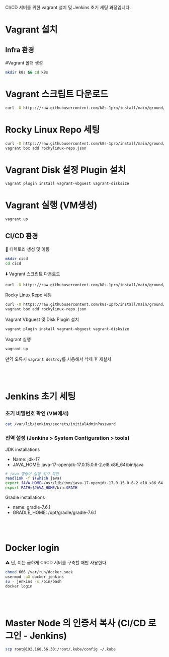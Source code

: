 CI/CD 서버를 위한 vagrant 설치 및 Jenkins 초기 세팅 과정입니다. 

# Vagrant 설치
## Infra 환경

#Vagrant 폴더 생성
```bash
mkdir k8s && cd k8s
```
# Vagrant 스크립트 다운로드
```bash
curl -O https://raw.githubusercontent.com/k8s-1pro/install/main/ground/k8s-1.27/vagrant-2.4.3/Vagrantfile
```
# Rocky Linux Repo 세팅
```bash
curl -O https://raw.githubusercontent.com/k8s-1pro/install/main/ground/k8s-1.27/vagrant-2.4.3/rockylinux-repo.json
vagrant box add rockylinux-repo.json
```
# Vagrant Disk 설정 Plugin 설치
```bash
vagrant plugin install vagrant-vbguest vagrant-disksize
```
# Vagrant 실행 (VM생성)
```bash
vagrant up
```

## CI/CD 환경
📁 디렉토리 생성 및 이동

```bash
mkdir cicd
cd cicd
```



⬇️ Vagrant 스크립트 다운로드

```bash
curl -O https://raw.githubusercontent.com/k8s-1pro/install/main/ground/cicd-server/vagrant-2.4.3/Vagrantfile
```

Rocky Linux Repo 세팅
```bash
curl -O https://raw.githubusercontent.com/k8s-1pro/install/main/ground/cicd-server/vagrant-2.4.3/rockylinux-repo.json
vagrant box add rockylinux-repo.json
```
Vagrant Vbguest 및 Disk Plugin 설치 
```bash
vagrant plugin install vagrant-vbguest vagrant-disksize
```
Vagrant 실행
```bash
vagrant up
```
만약 오류시 ```vagrant destroy```를 사용해서 삭제 후 재설치 




<br></br>
# Jenkins 초기 세팅
### 초기 비밀번호 확인 (VM에서)
```bash
cat /var/lib/jenkins/secrets/initialAdminPassword
```

### 전역 설정 (Jenkins > System Configuration > tools)
JDK installations
- Name: jdk-17
- JAVA_HOME: java-17-openjdk-17.0.15.0.6-2.el8.x86_64/bin/java
```bash
# java 명령어 실행 위치 확인 
readlink -f $(which java)
export JAVA_HOME=/usr/lib/jvm/java-17-openjdk-17.0.15.0.6-2.el8.x86_64
export PATH=$JAVA_HOME/bin:$PATH
```

Gradle installations
- name: gradle-7.6.1
- GRADLE_HOME: /opt/gradle/gradle-7.6.1

<br></br>
# Docker login
⚠️ 단, 이는 급하게 CI/CD 서버를 구축할 때만 사용한다. 
```bash
chmod 666 /var/run/docker.sock
usermod -aG docker jenkins
su - jenkins -s /bin/bash
docker login
```

<br></br>
# Master Node 의 인증서 복사 (CI/CD 로그인 - Jenkins)
```bash
scp root@192.168.56.30:/root/.kube/config ~/.kube
```
